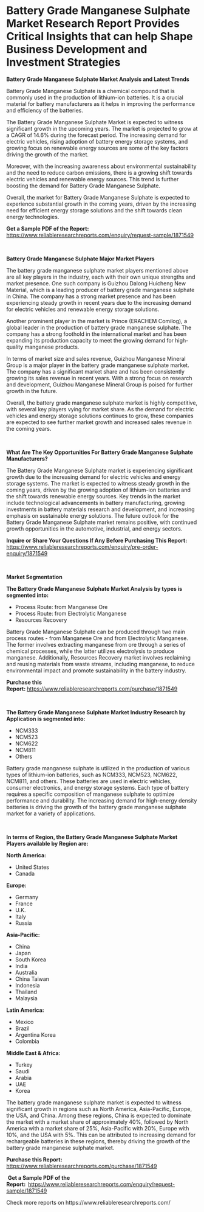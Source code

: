 <p><h1>Battery Grade Manganese Sulphate Market Research Report Provides Critical Insights that can help Shape Business Development and Investment Strategies</h1></p><p><strong>Battery Grade Manganese Sulphate Market Analysis and Latest Trends</strong></p>
<p><p>Battery Grade Manganese Sulphate is a chemical compound that is commonly used in the production of lithium-ion batteries. It is a crucial material for battery manufacturers as it helps in improving the performance and efficiency of the batteries. </p><p>The Battery Grade Manganese Sulphate Market is expected to witness significant growth in the upcoming years. The market is projected to grow at a CAGR of 14.6% during the forecast period. The increasing demand for electric vehicles, rising adoption of battery energy storage systems, and growing focus on renewable energy sources are some of the key factors driving the growth of the market.</p><p>Moreover, with the increasing awareness about environmental sustainability and the need to reduce carbon emissions, there is a growing shift towards electric vehicles and renewable energy sources. This trend is further boosting the demand for Battery Grade Manganese Sulphate. </p><p>Overall, the market for Battery Grade Manganese Sulphate is expected to experience substantial growth in the coming years, driven by the increasing need for efficient energy storage solutions and the shift towards clean energy technologies.</p></p>
<p><strong>Get a Sample PDF of the Report:&nbsp;</strong> <a href="https://www.reliableresearchreports.com/enquiry/request-sample/1871549">https://www.reliableresearchreports.com/enquiry/request-sample/1871549</a></p>
<p>&nbsp;</p>
<p><strong>Battery Grade Manganese Sulphate Major Market Players</strong></p>
<p><p>The battery grade manganese sulphate market players mentioned above are all key players in the industry, each with their own unique strengths and market presence. One such company is Guizhou Dalong Huicheng New Material, which is a leading producer of battery grade manganese sulphate in China. The company has a strong market presence and has been experiencing steady growth in recent years due to the increasing demand for electric vehicles and renewable energy storage solutions.</p><p>Another prominent player in the market is Prince (ERACHEM Comilog), a global leader in the production of battery grade manganese sulphate. The company has a strong foothold in the international market and has been expanding its production capacity to meet the growing demand for high-quality manganese products.</p><p>In terms of market size and sales revenue, Guizhou Manganese Mineral Group is a major player in the battery grade manganese sulphate market. The company has a significant market share and has been consistently growing its sales revenue in recent years. With a strong focus on research and development, Guizhou Manganese Mineral Group is poised for further growth in the future.</p><p>Overall, the battery grade manganese sulphate market is highly competitive, with several key players vying for market share. As the demand for electric vehicles and energy storage solutions continues to grow, these companies are expected to see further market growth and increased sales revenue in the coming years.</p></p>
<p>&nbsp;</p>
<p><strong>What Are The Key Opportunities For Battery Grade Manganese Sulphate Manufacturers?</strong></p>
<p><p>The Battery Grade Manganese Sulphate market is experiencing significant growth due to the increasing demand for electric vehicles and energy storage systems. The market is expected to witness steady growth in the coming years, driven by the growing adoption of lithium-ion batteries and the shift towards renewable energy sources. Key trends in the market include technological advancements in battery manufacturing, growing investments in battery materials research and development, and increasing emphasis on sustainable energy solutions. The future outlook for the Battery Grade Manganese Sulphate market remains positive, with continued growth opportunities in the automotive, industrial, and energy sectors.</p></p>
<p><strong>Inquire or Share Your Questions If Any Before Purchasing This Report:</strong> <a href="https://www.reliableresearchreports.com/enquiry/pre-order-enquiry/1871549">https://www.reliableresearchreports.com/enquiry/pre-order-enquiry/1871549</a></p>
<p>&nbsp;</p>
<p><strong>Market Segmentation</strong></p>
<p><strong>The Battery Grade Manganese Sulphate Market Analysis by types is segmented into:</strong></p>
<p><ul><li>Process Route: from Manganese Ore</li><li>Process Route: from Electrolytic Manganese</li><li>Resources Recovery</li></ul></p>
<p><p>Battery Grade Manganese Sulphate can be produced through two main process routes - from Manganese Ore and from Electrolytic Manganese. The former involves extracting manganese from ore through a series of chemical processes, while the latter utilizes electrolysis to produce manganese. Additionally, Resources Recovery market involves reclaiming and reusing materials from waste streams, including manganese, to reduce environmental impact and promote sustainability in the battery industry.</p></p>
<p><strong>Purchase this Report:&nbsp;</strong><a href="https://www.reliableresearchreports.com/purchase/1871549">https://www.reliableresearchreports.com/purchase/1871549</a></p>
<p>&nbsp;</p>
<p><strong>The Battery Grade Manganese Sulphate Market Industry Research by Application is segmented into:</strong></p>
<p><ul><li>NCM333</li><li>NCM523</li><li>NCM622</li><li>NCM811</li><li>Others</li></ul></p>
<p><p>Battery grade manganese sulphate is utilized in the production of various types of lithium-ion batteries, such as NCM333, NCM523, NCM622, NCM811, and others. These batteries are used in electric vehicles, consumer electronics, and energy storage systems. Each type of battery requires a specific composition of manganese sulphate to optimize performance and durability. The increasing demand for high-energy density batteries is driving the growth of the battery grade manganese sulphate market for a variety of applications.</p></p>
<p>&nbsp;</p>
<p><strong>In terms of Region, the Battery Grade Manganese Sulphate Market Players available by Region are:</strong></p>
<p>
    <p> <strong> North America: </strong>
        <ul>
            <li>United States</li>
            <li>Canada</li>
        </ul>
        </p> 
    <p> <strong> Europe: </strong>
        <ul>
            <li>Germany</li>
            <li>France</li>
            <li>U.K.</li>
            <li>Italy</li>
            <li>Russia</li>
        </ul>
        </p> 
    <p> <strong> Asia-Pacific: </strong>
        <ul>
            <li>China</li>
            <li>Japan</li>
            <li>South Korea</li>
            <li>India</li>
            <li>Australia</li>
            <li>China Taiwan</li>
            <li>Indonesia</li>
            <li>Thailand</li>
            <li>Malaysia</li>
        </ul>
        </p> 
    <p> <strong> Latin America: </strong>
        <ul>
            <li>Mexico</li>
            <li>Brazil</li>
            <li>Argentina Korea</li>
            <li>Colombia</li>
        </ul>
        </p> 
    <p> <strong> Middle East & Africa: </strong>
        <ul>
            <li>Turkey</li>
            <li>Saudi</li>
            <li>Arabia</li>
            <li>UAE</li>
            <li>Korea</li>
        </ul>
    </p>
    </p>
<p><p>The battery grade manganese sulphate market is expected to witness significant growth in regions such as North America, Asia-Pacific, Europe, the USA, and China. Among these regions, China is expected to dominate the market with a market share of approximately 40%, followed by North America with a market share of 25%, Asia-Pacific with 20%, Europe with 10%, and the USA with 5%. This can be attributed to increasing demand for rechargeable batteries in these regions, thereby driving the growth of the battery grade manganese sulphate market.</p></p>
<p><strong>Purchase this Report: </strong><a href="https://www.reliableresearchreports.com/purchase/1871549">https://www.reliableresearchreports.com/purchase/1871549</a></p>
<p>&nbsp;<strong>Get a Sample PDF of the Report:&nbsp;&nbsp;</strong><a href="https://www.reliableresearchreports.com/enquiry/request-sample/1871549">https://www.reliableresearchreports.com/enquiry/request-sample/1871549</a></p>
<p><strong></strong></p>
<p>Check more reports on https://www.reliableresearchreports.com/</p>